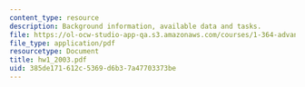 ```yaml
---
content_type: resource
description: Background information, available data and tasks.
file: https://ol-ocw-studio-app-qa.s3.amazonaws.com/courses/1-364-advanced-geotechnical-engineering-fall-2003/385de171612c5369d6b37a47703373be_hw1_2003.pdf
file_type: application/pdf
resourcetype: Document
title: hw1_2003.pdf
uid: 385de171-612c-5369-d6b3-7a47703373be
---
```

